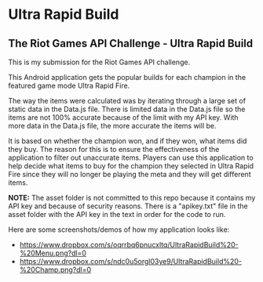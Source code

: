 # Ultra Rapid Build
The Riot Games API Challenge - Ultra Rapid Build
--------------
This is my submission for the Riot Games API challenge.

This Android application gets the popular builds for each champion in the featured game mode Ultra Rapid Fire.

The way the items were calculated was by iterating through a large set of static data in the Data.js file. There is limited data in the Data.js file so the items are not 100% accurate because of the limit with my API key. With more data in the Data.js file, the more accurate the items will be.

It is based on whether the champion won, and if they won, what items did they buy. The reason for this is to ensure the effectiveness of the application to filter out unaccurate items. Players can use this application to help decide what items to buy for the champion they selected in Ultra Rapid Fire since they will no longer be playing the meta and they will get different items.

**NOTE:** The asset folder is not committed to this repo because it contains my API key and because of security reasons. There is a "apikey.txt" file in the asset folder with the API key in the text in order for the code to run.

Here are some screenshots/demos of how my application looks like:
- https://www.dropbox.com/s/oqrrbq6pnucxltq/UltraRapidBuild%20-%20Menu.png?dl=0
- https://www.dropbox.com/s/ndc0u5orgl03ye9/UltraRapidBuild%20-%20Champ.png?dl=0


